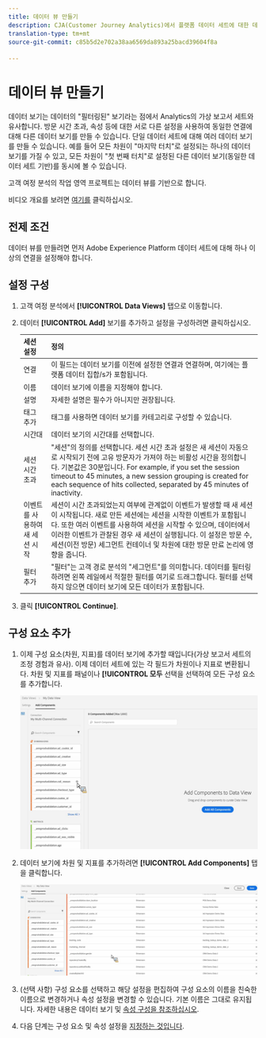 ```yaml
---
title: 데이터 뷰 만들기
description: CJA(Customer Journey Analytics)에서 플랫폼 데이터 세트에 대한 데이터 보기를 만드는 방법에 대해 설명합니다.
translation-type: tm+mt
source-git-commit: c85b5d2e702a38aa6569da893a25bacd39604f8a

---
```



# 데이터 뷰 만들기

데이터 보기는 데이터의 &quot;필터링된&quot; 보기라는 점에서 Analytics의 가상 보고서 세트와 유사합니다. 방문 시간 초과, 속성 등에 대한 서로 다른 설정을 사용하여 동일한 연결에 대해 다른 데이터 보기를 만들 수 있습니다. 단일 데이터 세트에 대해 여러 데이터 보기를 만들 수 있습니다. 예를 들어 모든 차원이 &quot;마지막 터치&quot;로 설정되는 하나의 데이터 보기를 가질 수 있고, 모든 차원이 &quot;첫 번째 터치&quot;로 설정된 다른 데이터 보기(동일한 데이터 세트 기반)를 동시에 볼 수 있습니다.

고객 여정 분석의 작업 영역 프로젝트는 데이터 뷰를 기반으로 합니다.

비디오 개요를 보려면 [여기를](https://docs.adobe.com/content/help/en/platform-learn/tutorials/cja/basic-configuration-for-data-views.html) 클릭하십시오.

## 전제 조건

데이터 뷰를 만들려면 먼저 Adobe Experience Platform 데이터 세트에 [](/help/connections/create-connection.md)대해 하나 이상의 연결을 설정해야 합니다.

## 설정 구성

1. 고객 여정 분석에서 **[!UICONTROL Data Views]** 탭으로 이동합니다.

1. 데이터 **[!UICONTROL Add]** 보기를 추가하고 설정을 구성하려면 클릭하십시오.

   | 세션 설정 | 정의 |
   |---|---|
   | 연결 | 이 필드는 데이터 보기를 이전에 설정한 연결과 연결하며, 여기에는 플랫폼 데이터 집합/s가 포함됩니다. |
   |  이름  | 데이터 보기에 이름을 지정해야 합니다. |
   | 설명 | 자세한 설명은 필수가 아니지만 권장됩니다. |
   | 태그 추가 | 태그를 사용하면 데이터 보기를 카테고리로 구성할 수 있습니다. |
   | 시간대 | 데이터 보기의 시간대를 선택합니다. |
   | 세션 시간 초과 | &quot;세션&quot;의 정의를 선택합니다. 세션 시간 초과 설정은 새 세션이 자동으로 시작되기 전에 고유 방문자가 가져야 하는 비활성 시간을 정의합니다. 기본값은 30분입니다. For example, if you set the session timeout to 45 minutes, a new session grouping is created for each sequence of hits collected, separated by 45 minutes of inactivity. <!--This setting impacts not only your visit counts, but also how visit segment containers are evaluated, and the visit expiration logic for any eVars expiring on visit. Decreasing the session timeout will likely increase the total number of visits in your reporting, while increasing the visit timeout will likely decrease the total number of visits in your reporting. This needs to be reviewed.--> |
   | 이벤트를 사용하여 새 세션 시작 | 세션이 시간 초과되었는지 여부에 관계없이 이벤트가 발생할 때 새 세션이 시작됩니다. 새로 만든 세션에는 세션을 시작한 이벤트가 포함됩니다. 또한 여러 이벤트를 사용하여 세션을 시작할 수 있으며, 데이터에서 이러한 이벤트가 관찰된 경우 새 세션이 실행됩니다. 이 설정은 방문 수, 세션(이전 방문) 세그먼트 컨테이너 및 차원에 대한 방문 만료 논리에 영향을 줍니다. |
   | 필터 추가 | &quot;필터&quot;는 고객 경로 분석의 &quot;세그먼트&quot;를 의미합니다. 데이터를 필터링하려면 왼쪽 레일에서 적절한 필터를 여기로 드래그합니다. 필터를 선택하지 않으면 데이터 보기에 모든 데이터가 포함됩니다. |

1. 클릭 **[!UICONTROL Continue]**.

## 구성 요소 추가

1. 이제 구성 요소(차원, 지표)를 데이터 보기에 추가할 때입니다(가상 보고서 세트의 조정 경험과 유사). 이제 데이터 세트에 있는 각 필드가 차원이나 지표로 변환됩니다. 차원 및 지표를 패널이나 **[!UICONTROL 모두** 선택을 선택하여 모든 구성 요소를 추가합니다.

   ![](assets/add-all-components.png)

1. 데이터 보기에 차원 및 지표를 추가하려면 **[!UICONTROL Add Components]** 탭을 클릭합니다.

   ![](assets/add-all-components2.png)

1. (선택 사항) 구성 요소를 선택하고 해당 설정을 편집하여 구성 요소의 이름을 친숙한 이름으로 변경하거나 속성 설정을 변경할 수 있습니다. 기본 이름은 그대로 유지됩니다. 자세한 내용은 데이터 보기 및 [속성 구성을 참조하십시오](/help/data-views/configure-dataviews.md).

1. 다음 단계는 구성 요소 및 속성 설정을 [지정하는 것입니다](/help/data-views/configure-dataviews.md).